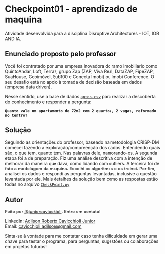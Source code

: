 # Checkpoint01 - aprendizado de maquina
Atividade desenvolvida para a disciplina Disruptive Architectures - IOT, IOB AND IA.

## Enunciado proposto pelo professor

Você foi contratado por uma empresa inovadora do ramo imobiliario como QuintoAndar, Loft, Terraz, grupo Zap (ZAP, Viva Real, DataZAP, FipeZAP, SuaHouse, Geoimóvel, Sub100 e Conecta Imobi) ou Imobi Conference. O seu desafio está no apoio à tomada de decisão baseada em dados (empresa data driven).

Nesse sentido, use a base de dados [`aptos.csv`](/aptos.csv) para realizar a descoberta do conhecimento e responder a pergunta:

**`Quanto vale um apartamento de 72m2 com 2 quartos, 2 vagas, reformado no Centro?`**

## Solução

Seguindo as orientações do professor, baseado na metodologia CRISP-DM comecei fazendo a exploração/compreenção dos dados. Entendendo quais são, o que tem, quanto tem. Nas palavras dele, namorando-os. A segunda etapa foi a de preparação. Fiz uma análise descritiva com a intenção de melhorar da maneira que dava, como lidando com outliers. A terceira foi de fato a modelagem da máquina. Escolhi os algoritmos e os treinei. Por fim, analisei os dados e respondi as perguntas levantadas, inclusive a questão levantada por ele. Mais detalhes da solução bem como as respostas estão todas no arquivo [`CheckPoint.py`](/CheckPoint.ipynb)

## Autor
Feito por [@juniorcavicchioli](https://github.com/juniorcavicchioli?tab=repositories). Entre em contato!

LinkedIn: [Adilson Roberto Cavicchioli Junior](https://www.linkedin.com/in/adilson-roberto-cavicchioli-junior-6816b7192?lipi=urn%3Ali%3Apage%3Ad_flagship3_profile_view_base_contact_details%3BIpMh5bVEQOi82%2FRHJ6oxkg%3D%3D) <br>
Email: [cavicchioli.adilson@gmail.com](mailto:cavicchioli.adilson@gmail.com)

Sinta-se à vontade para me contatar caso tenha dificuldade em gerar uma chave para testar o programa, para perguntas, sugestões ou colaborações em projetos futuros!
